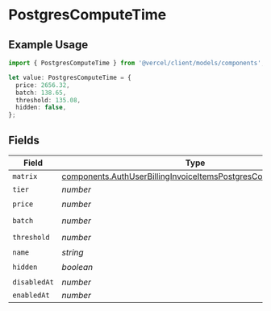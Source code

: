 # PostgresComputeTime

## Example Usage

```typescript
import { PostgresComputeTime } from '@vercel/client/models/components';

let value: PostgresComputeTime = {
  price: 2656.32,
  batch: 138.65,
  threshold: 135.08,
  hidden: false,
};
```

## Fields

| Field        | Type                                                                                                                                               | Required           | Description |
| ------------ | -------------------------------------------------------------------------------------------------------------------------------------------------- | ------------------ | ----------- |
| `matrix`     | [components.AuthUserBillingInvoiceItemsPostgresComputeTimeMatrix](../../models/components/authuserbillinginvoiceitemspostgrescomputetimematrix.md) | :heavy_minus_sign: | N/A         |
| `tier`       | _number_                                                                                                                                           | :heavy_minus_sign: | N/A         |
| `price`      | _number_                                                                                                                                           | :heavy_check_mark: | N/A         |
| `batch`      | _number_                                                                                                                                           | :heavy_check_mark: | N/A         |
| `threshold`  | _number_                                                                                                                                           | :heavy_check_mark: | N/A         |
| `name`       | _string_                                                                                                                                           | :heavy_minus_sign: | N/A         |
| `hidden`     | _boolean_                                                                                                                                          | :heavy_check_mark: | N/A         |
| `disabledAt` | _number_                                                                                                                                           | :heavy_minus_sign: | N/A         |
| `enabledAt`  | _number_                                                                                                                                           | :heavy_minus_sign: | N/A         |
